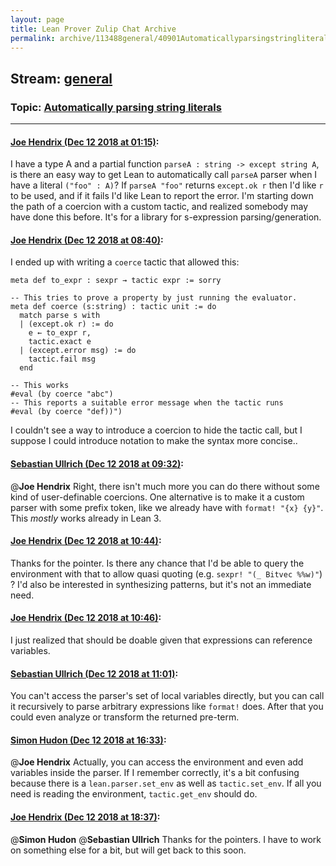 ```yaml
---
layout: page
title: Lean Prover Zulip Chat Archive 
permalink: archive/113488general/40901Automaticallyparsingstringliterals.html
---
```


## Stream: [general](index.html)
### Topic: [Automatically parsing string literals](40901Automaticallyparsingstringliterals.html)

---

#### [Joe Hendrix (Dec 12 2018 at 01:15)](https://leanprover.zulipchat.com/#narrow/stream/113488-general/topic/Automatically%20parsing%20string%20literals/near/151491800):
I have a type A and a partial function `parseA : string -> except string A`, is there an easy way to get Lean to automatically call `parseA` parser when I have a literal `("foo" : A)`? If `parseA "foo"` returns `except.ok r` then I'd like `r` to be used, and if it fails I'd like Lean to report the error.
I'm starting down the path of a coercion with a custom tactic, and realized somebody may have done this before.   It's for a library for s-expression parsing/generation.

#### [Joe Hendrix (Dec 12 2018 at 08:40)](https://leanprover.zulipchat.com/#narrow/stream/113488-general/topic/Automatically%20parsing%20string%20literals/near/151508277):
I ended up with writing a `coerce` tactic that allowed this:

```
meta def to_expr : sexpr → tactic expr := sorry

-- This tries to prove a property by just running the evaluator.
meta def coerce (s:string) : tactic unit := do
  match parse s with
  | (except.ok r) := do
    e ← to_expr r,
    tactic.exact e
  | (except.error msg) := do
    tactic.fail msg
  end

-- This works
#eval (by coerce "abc")
-- This reports a suitable error message when the tactic runs
#eval (by coerce "def))")
```

I couldn't see a way to introduce a coercion to hide the tactic call, but I suppose I could introduce notation to make the syntax more concise..

#### [Sebastian Ullrich (Dec 12 2018 at 09:32)](https://leanprover.zulipchat.com/#narrow/stream/113488-general/topic/Automatically%20parsing%20string%20literals/near/151510322):
@**Joe Hendrix** Right, there isn't much more you can do there without some kind of user-definable coercions. One alternative is to make it a custom parser with some prefix token, like we already have with `format! "{x} {y}"`. This _mostly_ works already in Lean 3.

#### [Joe Hendrix (Dec 12 2018 at 10:44)](https://leanprover.zulipchat.com/#narrow/stream/113488-general/topic/Automatically%20parsing%20string%20literals/near/151513721):
Thanks for the pointer.  Is there any chance that I'd be able to query the environment with that to allow quasi quoting (e.g. `sexpr! "(_ Bitvec %%w)"`) ?  I'd also be interested in synthesizing patterns, but it's not an immediate need.

#### [Joe Hendrix (Dec 12 2018 at 10:46)](https://leanprover.zulipchat.com/#narrow/stream/113488-general/topic/Automatically%20parsing%20string%20literals/near/151513808):
I just realized that should be doable given that expressions can reference variables.

#### [Sebastian Ullrich (Dec 12 2018 at 11:01)](https://leanprover.zulipchat.com/#narrow/stream/113488-general/topic/Automatically%20parsing%20string%20literals/near/151514468):
You can't access the parser's set of local variables directly, but you can call it recursively to parse arbitrary expressions like `format!` does. After that you could even analyze or transform the returned pre-term.

#### [Simon Hudon (Dec 12 2018 at 16:33)](https://leanprover.zulipchat.com/#narrow/stream/113488-general/topic/Automatically%20parsing%20string%20literals/near/151532602):
@**Joe Hendrix**  Actually, you can access the environment and even add variables inside the parser. If I remember correctly, it's a bit confusing because there is a `lean.parser.set_env` as well as `tactic.set_env`. If all you need is reading the environment, `tactic.get_env` should do.

#### [Joe Hendrix (Dec 12 2018 at 18:37)](https://leanprover.zulipchat.com/#narrow/stream/113488-general/topic/Automatically%20parsing%20string%20literals/near/151541375):
@**Simon Hudon** @**Sebastian Ullrich** Thanks for the pointers.  I have to work on something else for a bit, but will get back to this soon.

